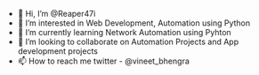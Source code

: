 - 👋 Hi, I’m @Reaper47i
- 👀 I’m interested in Web Development, Automation using Python
- 🌱 I’m currently learning Network Automation using Pyhton
- 💞️ I’m looking to collaborate on Automation Projects and App development projects
- 📫 How to reach me twitter - @vineet_bhengra
 

<!---
Reaper47i/Reaper47i is a ✨ special ✨ repository because its `README.md` (this file) appears on your GitHub profile.
You can click the Preview link to take a look at your changes.
--->

